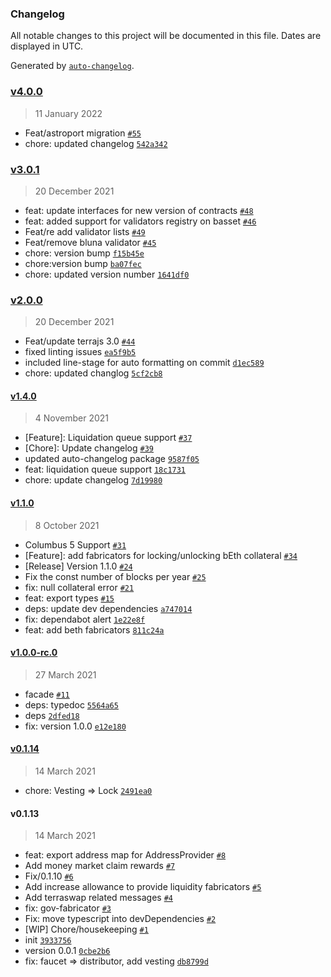### Changelog

All notable changes to this project will be documented in this file. Dates are displayed in UTC.

Generated by [`auto-changelog`](https://github.com/CookPete/auto-changelog).

### [v4.0.0](https://github.com/Anchor-Protocol/anchor.js/compare/v3.0.1...v4.0.0)

> 11 January 2022

- Feat/astroport migration [`#55`](https://github.com/Anchor-Protocol/anchor.js/pull/55)
- chore: updated changelog [`542a342`](https://github.com/Anchor-Protocol/anchor.js/commit/542a3420d85cee0442c480f92b11c7d29dd8b317)

### [v3.0.1](https://github.com/Anchor-Protocol/anchor.js/compare/v2.0.0...v3.0.1)

> 20 December 2021

- feat: update interfaces for new version of contracts [`#48`](https://github.com/Anchor-Protocol/anchor.js/pull/48)
- feat: added support for validators registry on basset [`#46`](https://github.com/Anchor-Protocol/anchor.js/pull/46)
- Feat/re add validator lists [`#49`](https://github.com/Anchor-Protocol/anchor.js/pull/49)
- Feat/remove bluna validator [`#45`](https://github.com/Anchor-Protocol/anchor.js/pull/45)
- chore: version bump [`f15b45e`](https://github.com/Anchor-Protocol/anchor.js/commit/f15b45e45bc6b0f16a48752be3e31677c5e85c3b)
- chore:version bump [`ba07fec`](https://github.com/Anchor-Protocol/anchor.js/commit/ba07fec25cca4abfd845334d3f34faaf94052b55)
- chore: updated version number [`1641df0`](https://github.com/Anchor-Protocol/anchor.js/commit/1641df04c910790c7bd6e1afe8e5de90162d46a2)

### [v2.0.0](https://github.com/Anchor-Protocol/anchor.js/compare/v1.4.0...v2.0.0)

> 20 December 2021

- Feat/update terrajs 3.0 [`#44`](https://github.com/Anchor-Protocol/anchor.js/pull/44)
- fixed linting issues [`ea5f9b5`](https://github.com/Anchor-Protocol/anchor.js/commit/ea5f9b559e7822129f4525bdc3c29787826aff39)
- included line-stage for auto formatting on commit [`d1ec589`](https://github.com/Anchor-Protocol/anchor.js/commit/d1ec58968cf7d061b0ad23203e6bab46ab228722)
- chore: updated changlog [`5cf2cb8`](https://github.com/Anchor-Protocol/anchor.js/commit/5cf2cb828f416d4f748a71a4a023a480ed3b0ded)

#### [v1.4.0](https://github.com/Anchor-Protocol/anchor.js/compare/v1.1.0...v1.4.0)

> 4 November 2021

- [Feature]: Liquidation queue support [`#37`](https://github.com/Anchor-Protocol/anchor.js/pull/37)
- [Chore]: Update changelog [`#39`](https://github.com/Anchor-Protocol/anchor.js/pull/39)
- updated auto-changelog package [`9587f05`](https://github.com/Anchor-Protocol/anchor.js/commit/9587f0566cc7bafc3100cd8a19e8d51f2bd0db97)
- feat: liquidation queue support [`18c1731`](https://github.com/Anchor-Protocol/anchor.js/commit/18c173129493320f84cbc95988ad4b29554f737f)
- chore: update changelog [`7d19980`](https://github.com/Anchor-Protocol/anchor.js/commit/7d1998099939eaa0ada4dba40da0e4cbb2bc10fb)

#### [v1.1.0](https://github.com/Anchor-Protocol/anchor.js/compare/v1.0.0-rc.0...v1.1.0)

> 8 October 2021

- Columbus 5 Support  [`#31`](https://github.com/Anchor-Protocol/anchor.js/pull/31)
- [Feature]: add fabricators for locking/unlocking bEth collateral [`#34`](https://github.com/Anchor-Protocol/anchor.js/pull/34)
- [Release] Version 1.1.0 [`#24`](https://github.com/Anchor-Protocol/anchor.js/pull/24)
- Fix the const number of blocks per year [`#25`](https://github.com/Anchor-Protocol/anchor.js/pull/25)
- fix: null collateral error [`#21`](https://github.com/Anchor-Protocol/anchor.js/pull/21)
- feat: export types [`#15`](https://github.com/Anchor-Protocol/anchor.js/pull/15)
- deps: update dev dependencies [`a747014`](https://github.com/Anchor-Protocol/anchor.js/commit/a7470147f78985e37b5f268821cda98c5c923564)
- fix: dependabot alert [`1e22e8f`](https://github.com/Anchor-Protocol/anchor.js/commit/1e22e8f5cf16413f583d5ba216b0de55cf108e32)
- feat: add beth fabricators [`811c24a`](https://github.com/Anchor-Protocol/anchor.js/commit/811c24a78d05f9dca1f21362ad1fa593b0ee2e92)

#### [v1.0.0-rc.0](https://github.com/Anchor-Protocol/anchor.js/compare/v0.1.14...v1.0.0-rc.0)

> 27 March 2021

- facade [`#11`](https://github.com/Anchor-Protocol/anchor.js/pull/11)
- deps: typedoc [`5564a65`](https://github.com/Anchor-Protocol/anchor.js/commit/5564a650652782f62a8bb8c239867e1d6e14e0ba)
- deps [`2dfed18`](https://github.com/Anchor-Protocol/anchor.js/commit/2dfed18f9249fbd16eadca3de6960b85a6e41e25)
- fix: version 1.0.0 [`e12e180`](https://github.com/Anchor-Protocol/anchor.js/commit/e12e1809aff521c6f269fe24af91946ae07b5c20)

#### [v0.1.14](https://github.com/Anchor-Protocol/anchor.js/compare/v0.1.13...v0.1.14)

> 14 March 2021

- chore: Vesting =&gt; Lock [`2491ea0`](https://github.com/Anchor-Protocol/anchor.js/commit/2491ea0d9b3b7ff53647818aab6605324a4a721c)

#### v0.1.13

> 14 March 2021

- feat: export address map for AddressProvider [`#8`](https://github.com/Anchor-Protocol/anchor.js/pull/8)
- Add money market claim rewards [`#7`](https://github.com/Anchor-Protocol/anchor.js/pull/7)
- Fix/0.1.10 [`#6`](https://github.com/Anchor-Protocol/anchor.js/pull/6)
- Add increase allowance to provide liquidity fabricators [`#5`](https://github.com/Anchor-Protocol/anchor.js/pull/5)
- Add terraswap related messages [`#4`](https://github.com/Anchor-Protocol/anchor.js/pull/4)
- fix: gov-fabricator [`#3`](https://github.com/Anchor-Protocol/anchor.js/pull/3)
- Fix: move typescript into devDependencies [`#2`](https://github.com/Anchor-Protocol/anchor.js/pull/2)
- [WIP] Chore/housekeeping [`#1`](https://github.com/Anchor-Protocol/anchor.js/pull/1)
- init [`3933756`](https://github.com/Anchor-Protocol/anchor.js/commit/3933756b23f576739eb07d0a7577a08f70f48660)
- version 0.0.1 [`0cbe2b6`](https://github.com/Anchor-Protocol/anchor.js/commit/0cbe2b6bf6cab32a93e97c6fa24c954db8c5530c)
- fix: faucet =&gt; distributor, add vesting [`db8799d`](https://github.com/Anchor-Protocol/anchor.js/commit/db8799d8345325cc0698f5f8ad61385afe60c4d8)
